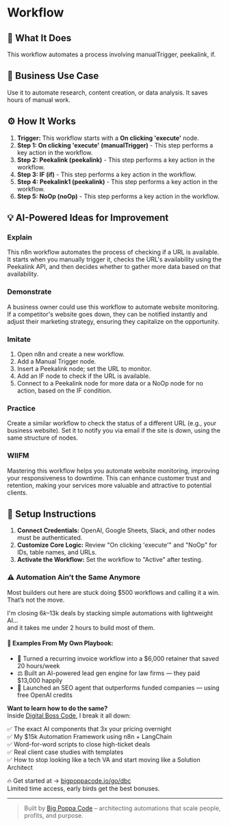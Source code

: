 # Workflow

## 🚀 What It Does
This workflow automates a process involving manualTrigger, peekalink, if.

## 💼 Business Use Case
Use it to automate research, content creation, or data analysis. It saves hours of manual work.

## ⚙️ How It Works
1.  **Trigger:** This workflow starts with a **On clicking 'execute'** node.
2. **Step 1: On clicking 'execute' (manualTrigger)** - This step performs a key action in the workflow.
3. **Step 2: Peekalink (peekalink)** - This step performs a key action in the workflow.
4. **Step 3: IF (if)** - This step performs a key action in the workflow.
5. **Step 4: Peekalink1 (peekalink)** - This step performs a key action in the workflow.
6. **Step 5: NoOp (noOp)** - This step performs a key action in the workflow.

## 💡 AI-Powered Ideas for Improvement
### Explain
This n8n workflow automates the process of checking if a URL is available. It starts when you manually trigger it, checks the URL's availability using the Peekalink API, and then decides whether to gather more data based on that availability.

### Demonstrate
A business owner could use this workflow to automate website monitoring. If a competitor's website goes down, they can be notified instantly and adjust their marketing strategy, ensuring they capitalize on the opportunity.

### Imitate
1. Open n8n and create a new workflow.
2. Add a Manual Trigger node.
3. Insert a Peekalink node; set the URL to monitor.
4. Add an IF node to check if the URL is available.
5. Connect to a Peekalink node for more data or a NoOp node for no action, based on the IF condition.

### Practice
Create a similar workflow to check the status of a different URL (e.g., your business website). Set it to notify you via email if the site is down, using the same structure of nodes.

### WIIFM
Mastering this workflow helps you automate website monitoring, improving your responsiveness to downtime. This can enhance customer trust and retention, making your services more valuable and attractive to potential clients.

## 🔧 Setup Instructions
1. **Connect Credentials:** OpenAI, Google Sheets, Slack, and other nodes must be authenticated.
2. **Customize Core Logic:** Review "On clicking 'execute'" and "NoOp" for IDs, table names, and URLs.
3. **Activate the Workflow:** Set the workflow to "Active" after testing.

### ⚠️ Automation Ain’t the Same Anymore

Most builders out here are stuck doing $500 workflows and calling it a win.  
That’s not the move.  

I'm closing $6k–$13k deals by stacking simple automations with lightweight AI...  
and it takes me under 2 hours to build most of them.

#### 🧠 Examples From My Own Playbook:
- 🔁 Turned a recurring invoice workflow into a $6,000 retainer that saved 20 hours/week  
- ⚖️ Built an AI-powered lead gen engine for law firms — they paid $13,000 happily  
- 🚀 Launched an SEO agent that outperforms funded companies — using free OpenAI credits  

**Want to learn how to do the same?**  
Inside [Digital Boss Code](https://bigpoppacode.io/go/dbc), I break it all down:

✅ The exact AI components that 3x your pricing overnight  
✅ My $15k Automation Framework using n8n + LangChain  
✅ Word-for-word scripts to close high-ticket deals  
✅ Real client case studies with templates  
✅ How to stop looking like a tech VA and start moving like a Solution Architect  

🔥 Get started at → [bigpoppacode.io/go/dbc](https://bigpoppacode.io/go/dbc)  
Limited time access, early birds get the best bonuses.

---
> Built by [Big Poppa Code](https://bigpoppacode.io) – architecting automations that scale people, profits, and purpose.
